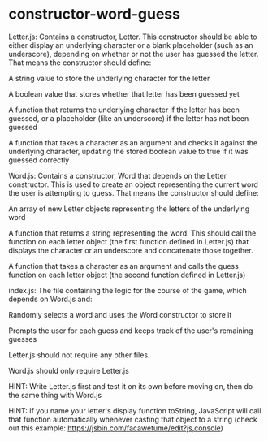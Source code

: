 # constructor-word-guess

Letter.js: Contains a constructor, Letter. This constructor should be able to either display an underlying character or a blank placeholder (such as an underscore), depending on whether or not the user has guessed the letter. That means the constructor should define:

A string value to store the underlying character for the letter

A boolean value that stores whether that letter has been guessed yet

A function that returns the underlying character if the letter has been guessed, or a placeholder (like an underscore) if the letter has not been guessed

A function that takes a character as an argument and checks it against the underlying character, updating the stored boolean value to true if it was guessed correctly





Word.js: Contains a constructor, Word that depends on the Letter constructor. This is used to create an object representing the current word the user is attempting to guess. That means the constructor should define:

An array of new Letter objects representing the letters of the underlying word

A function that returns a string representing the word. This should call the function on each letter object (the first function defined in Letter.js) that displays the character or an underscore and concatenate those together.

A function that takes a character as an argument and calls the guess function on each letter object (the second function defined in Letter.js)





index.js: The file containing the logic for the course of the game, which depends on Word.js and:

Randomly selects a word and uses the Word constructor to store it

Prompts the user for each guess and keeps track of the user's remaining guesses



Letter.js should not require any other files.

Word.js should only require Letter.js

HINT: Write Letter.js first and test it on its own before moving on, then do the same thing with Word.js

HINT: If you name your letter's display function toString, JavaScript will call that function automatically whenever casting that object to a string (check out this example: https://jsbin.com/facawetume/edit?js,console)